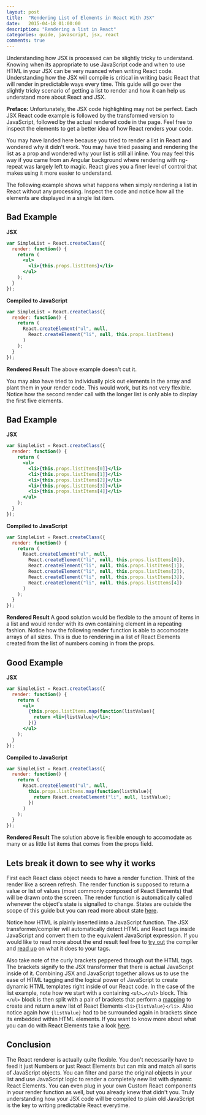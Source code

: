 ```yaml
---
layout: post
title:  "Rendering List of Elements in React With JSX"
date:   2015-04-18 01:00:00
description: "Rendering a list in React"
categories: guide, javascript, jsx, react
comments: true
---
```


Understanding how JSX is processed can be slightly tricky to understand. Knowing when its appropriate to use JavaScript code and when to use HTML in your JSX can be very nuanced when writing React code. Understanding how the JSX will compile is critical in writing basic React that will render in predictable ways every time. This guide will go over the slightly tricky scenario of getting a list to render and how it can help us understand more about React and JSX.

**Preface:** Unfortunately, the JSX code highlighting may not be perfect. Each JSX React code example is followed by the transformed version to JavaScript, followed by the actual rendered code in the page. Feel free to inspect the elements to get a better idea of how React renders your code.

You may have landed here because you tried to render a list in React and wondered why it didn't work. You may have tried passing and rendering the list as a prop and wondered why your list is still all inline. You may feel this way if you came from an Angular background where rendering with ng-repeat was largely left to magic. React gives you a finer level of control that makes using it more easier to understand.

The following example shows what happens when simply rendering a list in React without any processing. Inspect the code and notice how all the elements are displayed in a single list item.

## Bad Example

**JSX**
```jsx
var SimpleList = React.createClass({
  render: function() {
    return (
      <ul>
        <li>{this.props.listItems}</li>
      </ul>
    );
  }
});
```

**Compiled to JavaScript**
```javascript
var SimpleList = React.createClass({
  render: function() {
    return (
      React.createElement("ul", null,
        React.createElement("li", null, this.props.listItems)
      )
    );
  }
});
```

**Rendered Result**
The above example doesn't cut it.

You may also have tried to individually pick out elements in the array and plant them in your render code. This would work, but its not very flexible. Notice how the second render call with the longer list is only able to display the first five elements.

## Bad Example

**JSX**
```jsx
var SimpleList = React.createClass({
  render: function() {
    return (
      <ul>
        <li>{this.props.listItems[0]}</li>
        <li>{this.props.listItems[1]}</li>
        <li>{this.props.listItems[2]}</li>
        <li>{this.props.listItems[3]}</li>
        <li>{this.props.listItems[4]}</li>
      </ul>
    );
  }
});
```

**Compiled to JavaScript**
```javascript
var SimpleList = React.createClass({
  render: function() {
    return (
      React.createElement("ul", null,
        React.createElement("li", null, this.props.listItems[0]),
        React.createElement("li", null, this.props.listItems[1]),
        React.createElement("li", null, this.props.listItems[2]),
        React.createElement("li", null, this.props.listItems[3]),
        React.createElement("li", null, this.props.listItems[4])
      )
    );
  }
});
```

**Rendered Result**
A good solution would be flexible to the amount of items in a list and would render with its own containing element in a repeating fashion. Notice how the following render function is able to accomodate arrays of all sizes. This is due to rendering in a list of React Elements created from the list of numbers coming in from the props.

## Good Example

**JSX**
```jsx
var SimpleList = React.createClass({
  render: function() {
    return (
      <ul>
        {this.props.listItems.map(function(listValue){
          return <li>{listValue}</li>;
        })}
      </ul>
    );
  }
});
```

**Compiled to JavaScript**
```javascript
var SimpleList = React.createClass({
  render: function() {
    return (
      React.createElement("ul", null,
        this.props.listItems.map(function(listValue){
          return React.createElement("li", null, listValue);
        })
      )
    );
  }
});
```

**Rendered Result**
The solution above is flexible enough to accomodate as many or as little list items that comes from the props field.

## Lets break it down to see why it works

First each React class object needs to have a render function. Think of the render like a screen refresh. The render function is supposed to return a value or list of values (most commonly composed of React Elements) that will be drawn onto the screen. The render function is automatically called whenever the object's state is signalled to change. States are outside the scope of this guide but you can read more about state [here](https://facebook.github.io/react/docs/tutorial.html#reactive-state).

Notice how HTML is plainly inserted into a JavaScript function. The JSX transformer/compiler will automatically detect HTML and React tags inside JavaScript and convert them to the equivalent JavaScript expression. If you would like to read more about the end result feel free to [try out](https://facebook.github.io/react/jsx-compiler.html) the compiler and [read up](https://facebook.github.io/react/docs/jsx-in-depth.html) on what it does to your tags.

Also take note of the curly brackets peppered through out the HTML tags. The brackets signify to the JSX transformer that there is actual JavaScript inside of it. Combining JSX and JavaScript together allows us to use the ease of HTML tagging and the logical power of JavaScript to create dynamic HTML templates right inside of our React code. In the case of the list example, note how we start with a containing `<ul>…</ul>` block. This `</ul>` block is then split with a pair of brackets that perform a [mapping](https://developer.mozilla.org/en-US/docs/Web/JavaScript/Reference/Global_Objects/Array/map) to create and return a new list of React Elements `<li>{listValue}</li>`. Also notice again how `{listValue}` had to be surrounded again in brackets since its embedded within HTML elements. If you want to know more about what you can do with React Elements take a look [here](https://facebook.github.io/react/docs/top-level-api.html#react.createelement).

## Conclusion

The React renderer is actually quite flexible. You don't necessarily have to feed it just Numbers or just React Elements but can mix and match all sorts of JavaScript objects. You can filter and parse the original objects in your list and use JavaScript logic to render a completely new list with dynamic React Elements. You can even plug in your own Custom React components in your render function as well, but you already knew that didn't you. Truly understanding how your JSX code will be compiled to plain old JavaScript is the key to writing predictable React everytime.